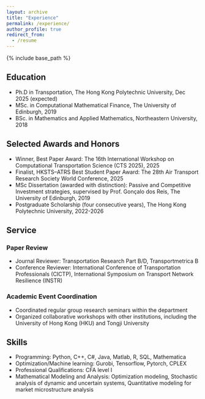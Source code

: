 ```yaml
---
layout: archive
title: "Experience"
permalink: /experience/
author_profile: true
redirect_from:
  - /resume
---
```


{% include base_path %}

## Education  
 
* Ph.D in Transportation, The Hong Kong Polytechnic University, Dec 2025 (expected)
* MSc. in Computational Mathematical Finance, The University of Edinburgh, 2019
* BSc. in Mathematics and Applied Mathematics, Northeastern University, 2018

## Selected Awards and Honors 

* Winner, Best Paper Award: The 16th International Workshop on Computational Transportation Science (CTS 2025), 2025
* Finalist, HKSTS–ATRS Best Student Paper Award: The 28th Air Transport Research Society World Conference, 2025
* MSc Dissertation (awarded with distinction): Passive and Competitive Investment strategies, supervised by Prof. Gonçalo dos Reis, The University of Edinburgh, 2019
* Postgraduate Scholarship (four consecutive years), The Hong Kong Polytechnic University, 2022-2026

## Service 

### Paper Review 
* Journal Reviewer: Transportation Research Part B/D, Transportmetrica B
* Conference Reviewer: International Conference of Transportation Professionals (CICTP), International Symposium on Transport Network Resilience (INSTR)

### Academic Event Coordination
* Coordinated regular group research seminars within the department
* Organized collaborative workshops with other institutions, including the University of Hong Kong (HKU) and Tongji University

## Skills 
* Programming: Python, C++, C#, Java, Matlab, R, SQL, Mathematica
* Optimization/Machine learning: Gurobi, Tensorflow, Pytorch, CPLEX
* Professional Qualifications: CFA level I
* Mathematical Modeling and Analysis: Optimization modeling, Stochastic analysis of dynamic and uncertain systems, Quantitative modeling for market microstructure analysis
